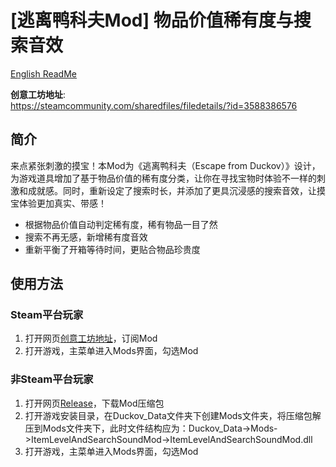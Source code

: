 # [逃离鸭科夫Mod] 物品价值稀有度与搜索音效

[English ReadMe](./README_en.md)

**创意工坊地址**:  
https://steamcommunity.com/sharedfiles/filedetails/?id=3588386576

## 简介

来点紧张刺激的摸宝！本Mod为《逃离鸭科夫（Escape from Duckov）》设计，为游戏道具增加了基于物品价值的稀有度分类，让你在寻找宝物时体验不一样的刺激和成就感。同时，重新设定了搜索时长，并添加了更具沉浸感的搜索音效，让摸宝体验更加真实、带感！

- 根据物品价值自动判定稀有度，稀有物品一目了然
- 搜索不再无感，新增稀有度音效
- 重新平衡了开箱等待时间，更贴合物品珍贵度

## 使用方法

### Steam平台玩家

1. 打开网页[创意工坊地址](https://steamcommunity.com/sharedfiles/filedetails/?id=3588386576)，订阅Mod
2. 打开游戏，主菜单进入Mods界面，勾选Mod

### 非Steam平台玩家

1. 打开网页[Release](https://github.com/dzj0821/ItemLevelAndSearchSoundMod/releases)，下载Mod压缩包
2. 打开游戏安装目录，在Duckov_Data文件夹下创建Mods文件夹，将压缩包解压到Mods文件夹下，此时文件结构应为：Duckov_Data->Mods->ItemLevelAndSearchSoundMod->ItemLevelAndSearchSoundMod.dll
3. 打开游戏，主菜单进入Mods界面，勾选Mod